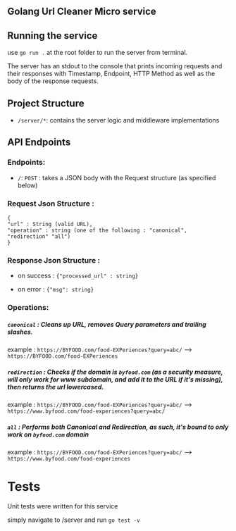 ## Golang Url Cleaner Micro service

## Running the service
use `go run .` at the root folder to run the server from terminal.

The server has an stdout to the console that prints incoming requests and their responses with Timestamp, Endpoint, HTTP Method as well as the body of the response requests.

## Project Structure

- `/server/*`: contains the server logic and middleware implementations

## API Endpoints

### Endpoints:
- `/`: `POST` : takes a JSON body with the Request structure (as specified below)


### Request Json Structure : 

```
{
"url" : String (valid URL),
"operation" : string (one of the following : "canonical", "redirection" "all")
}

```

### Response Json Structure :

- on success :   `{"processed_url" : string}`


- on error :  `{"msg": string}`


### Operations:

##### `canonical` : Cleans up URL, removes Query parameters and trailing slashes.

example : `https://BYFOOD.com/food-EXPeriences?query=abc/`  -->  `https://BYFOOD.com/food-EXPeriences`



##### `redirection` : Checks if the domain is `byfood.com` (as a security measure, will only work for www subdomain, and add it to the URL if it's missing), then returns the url lowercased.

example : `https://BYFOOD.com/food-EXPeriences?query=abc/` --> `https://www.byfood.com/food-experiences?query=abc/`


##### `all` : Performs both Canonical and Redirection, as such, it's bound to only work on `byfood.com` domain

example : `https://BYFOOD.com/food-EXPeriences?query=abc/` --> `https://www.byfood.com/food-experiences`


# Tests

Unit tests were written for this service

simply navigate to /server and run `go test -v`



